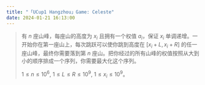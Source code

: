 ```yaml
---
title: "「UCup1 Hangzhou」Game: Celeste"
date: 2024-01-21 16:13:00
---
```


> 有 $n$ 座山峰，每座山的高度为 $x_i$ 且拥有一个权值 $a_i$，保证 $x_i$ 单调递增。一开始你在第一座山上，每次跳跃可以使你跳到高度在 $[x_i+L,x_i+R]$ 的任一座山峰，最终你需要落到第 $n$ 座山。把你经过的所有山峰的权值按照从大到小的顺序排成一个序列，你需要最大化这个序列。
>
> $1\le n\le 10^6,\ 1\le L\le R\le 10^9,\ 1\le x_i\le 10^9$。